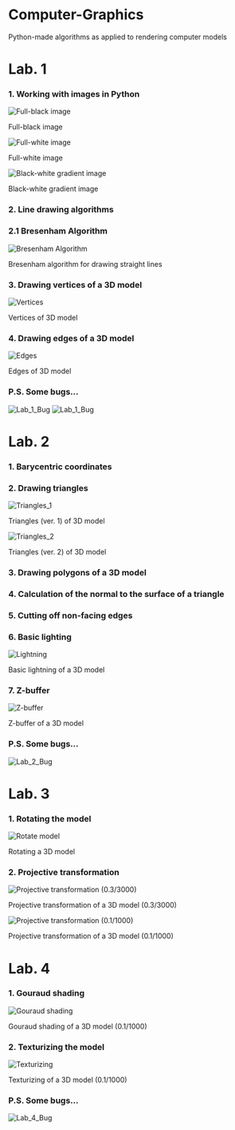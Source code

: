 # Computer-Graphics
Python-made algorithms as applied to rendering computer models

# Lab. 1
<h3>1. Working with images in Python</h3>
<img src="images/black_img.png" alt="Full-black image">
<p>Full-black image</p>
<img src="images/white_img.png" alt="Full-white image">
<p>Full-white image</p>
<img src="images/grad_img.png" alt="Black-white gradient image">
<p>Black-white gradient image</p>
<h3>2. Line drawing algorithms</h3>
<h3>2.1 Bresenham Algorithm</h3>
<img src = "images/lab1_bresenham.png" alt="Bresenham Algorithm">
<p>Bresenham algorithm for drawing straight lines</p>
<h3>3. Drawing vertices of a 3D model</h3>
<img src = "images/lab1_vertices.png" alt="Vertices">
<p>Vertices of 3D model</p>
<h3>4. Drawing edges of a 3D model</h3>
<img src = "images/lab1_edges.png" alt="Edges">
<p>Edges of 3D model</p>
<h3>P.S. Some bugs...</h3>
<img src = "images/lab1_bug1.png" alt="Lab_1_Bug">
<img src = "images/lab1_bug2.png" alt="Lab_1_Bug">

# Lab. 2
<h3>1. Barycentric coordinates</h3>
<h3>2. Drawing triangles</h3>
<img src = "images/lab2_triangles.png" alt="Triangles_1">
<p>Triangles (ver. 1) of 3D model</p>
<img src = "images/lab2_triangles2.png" alt="Triangles_2">
<p>Triangles (ver. 2) of 3D model</p>
<h3>3. Drawing polygons of a 3D model</h3>
<h3>4. Calculation of the normal to the surface of a triangle</h3>
<h3>5. Cutting off non-facing edges</h3>
<h3>6. Basic lighting</h3>
<img src = "images/lab2_lightning.png" alt="Lightning">
<p>Basic lightning of a 3D model</p>
<h3>7. Z-buffer</h3>
<img src = "images/lab2_zbuffer.png" alt="Z-buffer">
<p>Z-buffer of a 3D model</p>
<h3>P.S. Some bugs...</h3>
<img src = "images/lab2_bug.png" alt="Lab_2_Bug">

# Lab. 3
<h3>1. Rotating the model</h3>
<img src = "images/lab3_1_10000.png" alt="Rotate model">
<p>Rotating a 3D model</p>
<h3>2. Projective transformation</h3>
<img src = "images/lab3_0.3_3000.png" alt="Projective transformation (0.3/3000)">
<p>Projective transformation of a 3D model (0.3/3000)</p>
<img src = "images/lab3_0.1_1000.png" alt="Projective transformation (0.1/1000)">
<p>Projective transformation of a 3D model (0.1/1000)</p>

# Lab. 4
<h3>1. Gouraud shading</h3>
<img src = "images/lab4_gouraud.png" alt="Gouraud shading">
<p>Gouraud shading of a 3D model (0.1/1000)</p>
<h3>2. Texturizing the model</h3>
<img src = "images/lab4_final.png" alt="Texturizing">
<p>Texturizing of a 3D model (0.1/1000)</p>
<h3>P.S. Some bugs...</h3>
<img src = "images/lab4_bug.png" alt="Lab_4_Bug">
